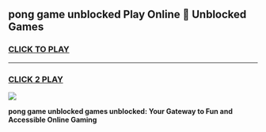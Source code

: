 
## pong game unblocked Play Online 👋 Unblocked Games
<h3>
<a href="https://premium.freeplayer.one?title=pong_game_unblocked&ref=19F">CLICK TO PLAY</a></h3>
<hr>

<h3>
<a href="https://premium.freeplayer.one?title=pong_game_unblocked&ref=19F">CLICK 2 PLAY</a>
  
</h3>

<a href="https://premium.freeplayer.one?title=pong_game_unblocked&ref=19F"><img src="https://clearcache.store/games.png"></a>


**pong game unblocked games unblocked: Your Gateway to Fun and Accessible Online Gaming**
